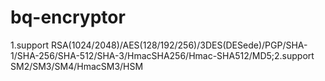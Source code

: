 # bq-encryptor
1.support RSA(1024/2048)/AES(128/192/256)/3DES(DESede)/PGP/SHA-1/SHA-256/SHA-512/SHA-3/HmacSHA256/Hmac-SHA512/MD5;2.support SM2/SM3/SM4/HmacSM3/HSM
